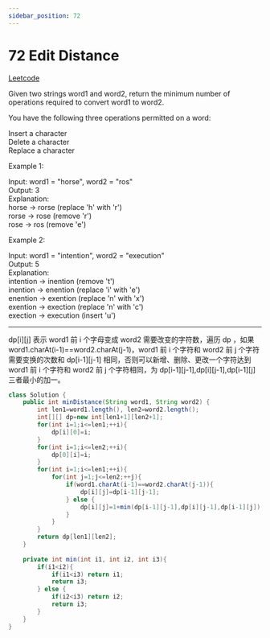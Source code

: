 ```yaml
---
sidebar_position: 72
---
```


# 72 Edit Distance

[Leetcode](https://leetcode.com/problems/edit-distance/)


Given two strings word1 and word2, return the minimum number of operations required to convert word1 to word2.

You have the following three operations permitted on a word:

Insert a character  
Delete a character  
Replace a character  
 

Example 1:

Input: word1 = "horse", word2 = "ros"  
Output: 3  
Explanation:   
horse -> rorse (replace 'h' with 'r')  
rorse -> rose (remove 'r')  
rose -> ros (remove 'e')  

Example 2:

Input: word1 = "intention", word2 = "execution"  
Output: 5  
Explanation:   
intention -> inention (remove 't')  
inention -> enention (replace 'i' with 'e')  
enention -> exention (replace 'n' with 'x')  
exention -> exection (replace 'n' with 'c')  
exection -> execution (insert 'u')  


---

dp[i][j] 表示 word1 前 i 个字母变成 word2 需要改变的字符数，遍历 dp ，如果 word1.charAt(i-1)==word2.charAt(j-1)，word1 前 i 个字符和 word2 前 j 个字符需要变换的次数和 dp[i-1][j-1] 相同，否则可以新增、删除、更改一个字符达到 word1 前 i 个字符和 word2 前 j 个字符相同，为 dp[i-1][j-1],dp[i][j-1],dp[i-1][j] 三者最小的加一。

```java
class Solution {
    public int minDistance(String word1, String word2) {
        int len1=word1.length(), len2=word2.length();
        int[][] dp=new int[len1+1][len2+1];
        for(int i=1;i<=len1;++i){
            dp[i][0]=i;
        }
        for(int i=1;i<=len2;++i){
            dp[0][i]=i;
        }
        for(int i=1;i<=len1;++i){
            for(int j=1;j<=len2;++j){
                if(word1.charAt(i-1)==word2.charAt(j-1)){
                    dp[i][j]=dp[i-1][j-1];
                } else {
                    dp[i][j]=1+min(dp[i-1][j-1],dp[i][j-1],dp[i-1][j]);
                }
            }
        }
        return dp[len1][len2];
    }
    
    private int min(int i1, int i2, int i3){
        if(i1<i2){
            if(i1<i3) return i1;
            return i3;
        } else {
            if(i2<i3) return i2;
            return i3;
        }
    }
}
```

